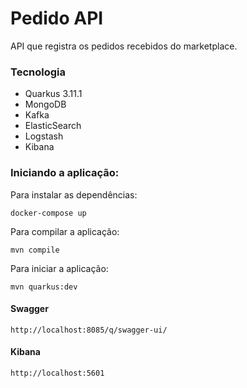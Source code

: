 # Pedido API
API que registra os pedidos recebidos do marketplace.

### Tecnologia
- Quarkus 3.11.1
- MongoDB
- Kafka
- ElasticSearch
- Logstash
- Kibana

### Iniciando a aplicação:

Para instalar as dependências:

```shell script
docker-compose up
```

Para compilar a aplicação:

```shell script
mvn compile
```
Para iniciar a aplicação:

```shell script
mvn quarkus:dev
```

#### Swagger
`http://localhost:8085/q/swagger-ui/`

#### Kibana
`http://localhost:5601`
